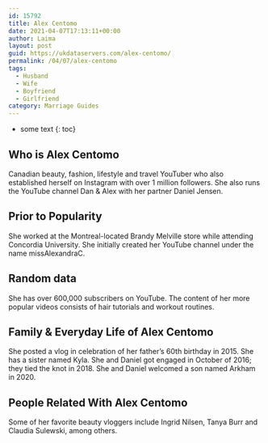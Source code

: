 ```yaml
---
id: 15792
title: Alex Centomo
date: 2021-04-07T17:13:11+00:00
author: Laima
layout: post
guid: https://ukdataservers.com/alex-centomo/
permalink: /04/07/alex-centomo
tags:
  - Husband
  - Wife
  - Boyfriend
  - Girlfriend
category: Marriage Guides
---
```


* some text
{: toc}


## Who is Alex Centomo
                  
                  
                  
Canadian beauty, fashion, lifestyle and travel YouTuber who also established herself on Instagram with over 1 million followers. She also runs the YouTube channel Dan & Alex with her partner Daniel Jensen. 
                  
              
            
              
            
                
                
                
## Prior to Popularity
                  
                  
                  
She worked at the Montreal-located Brandy Melville store while attending Concordia University. She initially created her YouTube channel under the name missAlexandraC. 
                  
              
            
              
            
                
                
                
## Random data
                  
                  
                  
She has over 600,000 subscribers on YouTube. The content of her more popular videos consists of hair tutorials and workout routines. 
                  
              
            
              
            
                
                
                
## Family & Everyday Life of Alex Centomo
                  
                  
                  
She posted a vlog in celebration of her father&#8217;s 60th birthday in 2015. She has a sister named Kyla. She and Daniel got engaged in October of 2016; they tied the knot in 2018. She and Daniel welcomed a son named Arkham in 2020. 
                  
              
            
              
            
                
                
                
## People Related With Alex Centomo
                  
                  
                  
Some of her favorite beauty vloggers include Ingrid Nilsen, Tanya Burr and Claudia Sulewski, among others. 
                  
              
            
              
            
                
              
            
              
              
            
            
              
            
          
          
          